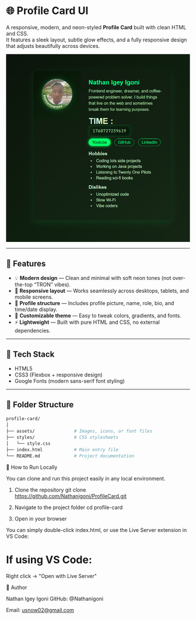 # 🌐 Profile Card UI

A responsive, modern, and neon-styled **Profile Card** built with clean HTML and CSS.  
It features a sleek layout, subtle glow effects, and a fully responsive design that adjusts beautifully across devices.

![Profile Card Preview](./assets/preview.png)

---

## 🚀 Features

- 💡 **Modern design** — Clean and minimal with soft neon tones (not over-the-top “TRON” vibes).  
- 📱 **Responsive layout** — Works seamlessly across desktops, tablets, and mobile screens.  
- 👤 **Profile structure** — Includes profile picture, name, role, bio, and time/date display.  
- 🎨 **Customizable theme** — Easy to tweak colors, gradients, and fonts.  
- ⚡ **Lightweight** — Built with pure HTML and CSS, no external dependencies.

---

## 🧰 Tech Stack

- HTML5  
- CSS3 (Flexbox + responsive design)  
- Google Fonts (modern sans-serif font styling)

---

## 🧩 Folder Structure

```bash
profile-card/
│
├── assets/               # Images, icons, or font files
├── styles/               # CSS stylesheets
│   └── style.css
├── index.html            # Main entry file
└── README.md             # Project documentation
```
🧠 How to Run Locally

You can clone and run this project easily in any local environment.

1. Clone the repository
git clone https://github.com/Nathanigoni/ProfileCard.git

2. Navigate to the project folder
cd profile-card

3. Open in your browser

You can simply double-click index.html, or use the Live Server extension in VS Code:

# If using VS Code:
Right click → "Open with Live Server"

💬 Author

Nathan Igey Igoni
GitHub: @Nathanigoni

Email: usnow02@gmail.com
